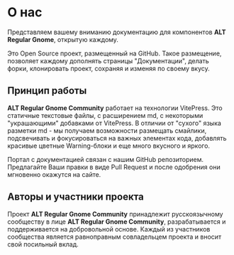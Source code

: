 # О нас

Представляем вашему вниманию документацию для компонентов **ALT Regular Gnome**, открытую каждому.

Это Open Source проект, размещенный на GitHub. Такое размещение, позволяет каждому дополнять страницы "Документации", делать форки, клонировать проект, сохраняя и изменяя по своему вкусу.

## Принцип работы

**ALT Regular Gnome Community** работает на технологии VitePress. Это статичные текстовые файлы, c расширением md, с некоторыми "украшающими" добавками от VitePress. В отличии от "сухого" языка разметки md - мы получаем возможности размещать смайлики, подсвечивать и фокусироваться на важных элементах кода, добавлять красивые цветные Warning-блоки и еще много вкусного и яркого.

Портал с документацией связан с нашим GitHub репозиторием. Предлагайте Ваши правки в виде Pull Request и после одобрения они мгновенно окажутся на сайте.

## Авторы и участники проекта

Проект **ALT Regular Gnome Community** принадлежит русскоязычному сообществу  в лице **ALT Regular Gnome Community**, разрабатывается и поддерживается на добровольной основе. Каждый из участников сообщества является равноправным совладельцем проекта и вносит свой посильный вклад.